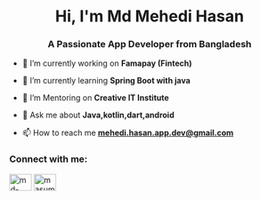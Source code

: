 
<h1 align="center">Hi, I'm Md Mehedi Hasan</h1>
<h3 align="center">A Passionate App Developer from Bangladesh</h3>


- 🔭 I’m currently working on **Famapay (Fintech)**

- 🌱 I’m currently learning **Spring Boot with java**

- 👯 I’m Mentoring on **Creative IT Institute**

- 💬 Ask me about **Java,kotlin,dart,android**

- 📫 How to reach me **mehedi.hasan.app.dev@gmail.com**

<h3 align="left">Connect with me:</h3>
<p align="left">
<a href="https://linkedin.com/in/md-mehedi-hasan-b5330361" target="blank"><img align="center" src="https://raw.githubusercontent.com/rahuldkjain/github-profile-readme-generator/master/src/images/icons/Social/linked-in-alt.svg" alt="md-mehedi-hasan-b5330361" height="30" width="40" /></a>
<a href="https://fb.com/masumehedi" target="blank"><img align="center" src="https://raw.githubusercontent.com/rahuldkjain/github-profile-readme-generator/master/src/images/icons/Social/facebook.svg" alt="masumehedi" height="30" width="40" /></a>
</p>

